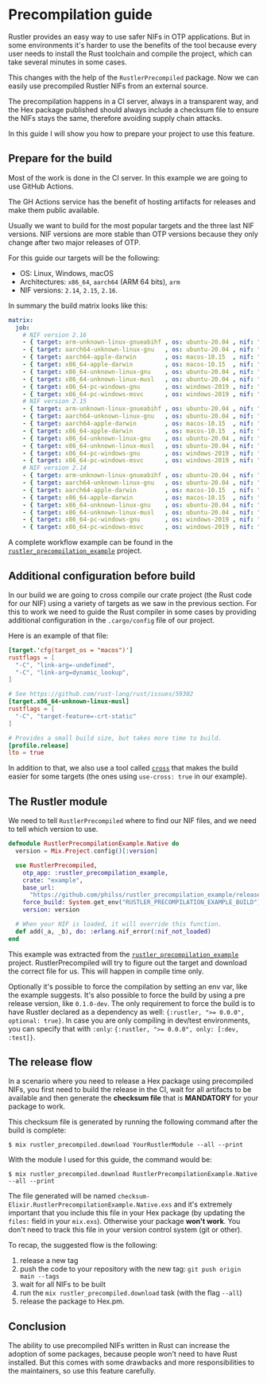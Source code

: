 # Precompilation guide

Rustler provides an easy way to use safer NIFs in OTP applications. But in some
environments it's harder to use the benefits of the tool because every user
needs to install the Rust toolchain and compile the project,
which can take several minutes in some cases.

This changes with the help of the `RustlerPrecompiled` package. Now we can easily
use precompiled Rustler NIFs from an external source.

The precompilation happens in a CI server, always in a transparent way, and
the Hex package published should always include a checksum file to ensure
the NIFs stays the same, therefore avoiding supply chain attacks.

In this guide I will show you how to prepare your project to use this feature.

## Prepare for the build

Most of the work is done in the CI server. In this example we are going to use GitHub Actions.

The GH Actions service has the benefit of hosting artifacts for releases and make them
public available.

Usually we want to build for the most popular targets and the three last NIF versions. NIF versions
are more stable than OTP versions because they only change after two major releases of OTP.

For this guide our targets will be the following:

- OS: Linux, Windows, macOS
- Architectures: `x86_64`, `aarch64` (ARM 64 bits), `arm`
- NIF versions: `2.14`, `2.15`, `2.16`.

In summary the build matrix looks like this:

```yaml
matrix:
  job:
    # NIF version 2.16
    - { target: arm-unknown-linux-gnueabihf , os: ubuntu-20.04 , nif: "2.16", use-cross: true }
    - { target: aarch64-unknown-linux-gnu   , os: ubuntu-20.04 , nif: "2.16", use-cross: true }
    - { target: aarch64-apple-darwin        , os: macos-10.15  , nif: "2.16" }
    - { target: x86_64-apple-darwin         , os: macos-10.15  , nif: "2.16" }
    - { target: x86_64-unknown-linux-gnu    , os: ubuntu-20.04 , nif: "2.16" }
    - { target: x86_64-unknown-linux-musl   , os: ubuntu-20.04 , nif: "2.16", use-cross: true }
    - { target: x86_64-pc-windows-gnu       , os: windows-2019 , nif: "2.16" }
    - { target: x86_64-pc-windows-msvc      , os: windows-2019 , nif: "2.16" }
    # NIF version 2.15
    - { target: arm-unknown-linux-gnueabihf , os: ubuntu-20.04 , nif: "2.15", use-cross: true }
    - { target: aarch64-unknown-linux-gnu   , os: ubuntu-20.04 , nif: "2.15", use-cross: true }
    - { target: aarch64-apple-darwin        , os: macos-10.15  , nif: "2.15" }
    - { target: x86_64-apple-darwin         , os: macos-10.15  , nif: "2.15" }
    - { target: x86_64-unknown-linux-gnu    , os: ubuntu-20.04 , nif: "2.15" }
    - { target: x86_64-unknown-linux-musl   , os: ubuntu-20.04 , nif: "2.15", use-cross: true }
    - { target: x86_64-pc-windows-gnu       , os: windows-2019 , nif: "2.15" }
    - { target: x86_64-pc-windows-msvc      , os: windows-2019 , nif: "2.15" }
    # NIF version 2.14
    - { target: arm-unknown-linux-gnueabihf , os: ubuntu-20.04 , nif: "2.14", use-cross: true }
    - { target: aarch64-unknown-linux-gnu   , os: ubuntu-20.04 , nif: "2.14", use-cross: true }
    - { target: aarch64-apple-darwin        , os: macos-10.15  , nif: "2.14" }
    - { target: x86_64-apple-darwin         , os: macos-10.15  , nif: "2.14" }
    - { target: x86_64-unknown-linux-gnu    , os: ubuntu-20.04 , nif: "2.14" }
    - { target: x86_64-unknown-linux-musl   , os: ubuntu-20.04 , nif: "2.14", use-cross: true }
    - { target: x86_64-pc-windows-gnu       , os: windows-2019 , nif: "2.14" }
    - { target: x86_64-pc-windows-msvc      , os: windows-2019 , nif: "2.14" }
```

A complete workflow example can be found in the [`rustler_precompilation_example`](https://github.com/philss/rustler_precompilation_example/blob/main/.github/workflows/release.yml) project.

## Additional configuration before build

In our build we are going to cross compile our crate project (the Rust code for our NIF) using
a variety of targets as we saw in the previous section. For this to work we need to guide the Rust
compiler in some cases by providing additional configuration in the `.cargo/config` file of our project.

Here is an example of that file:

```toml
[target.'cfg(target_os = "macos")']
rustflags = [
  "-C", "link-arg=-undefined",
  "-C", "link-arg=dynamic_lookup",
]

# See https://github.com/rust-lang/rust/issues/59302
[target.x86_64-unknown-linux-musl]
rustflags = [
  "-C", "target-feature=-crt-static"
]

# Provides a small build size, but takes more time to build.
[profile.release]
lto = true
```

In addition to that, we also use a tool called [`cross`](https://github.com/rust-embedded/cross) that
makes the build easier for some targets (the ones using `use-cross: true` in our example).

## The Rustler module

We need to tell `RustlerPrecompiled` where to find our NIF files, and we need to tell which version to use.

```elixir
defmodule RustlerPrecompilationExample.Native do
  version = Mix.Project.config()[:version]

  use RustlerPrecompiled,
    otp_app: :rustler_precompilation_example,
    crate: "example",
    base_url:
      "https://github.com/philss/rustler_precompilation_example/releases/download/v#{version}",
    force_build: System.get_env("RUSTLER_PRECOMPILATION_EXAMPLE_BUILD") in ["1", "true"],
    version: version

  # When your NIF is loaded, it will override this function.
  def add(_a, _b), do: :erlang.nif_error(:nif_not_loaded)
end
```

This example was extracted from the [`rustler_precompilation_example`](https://github.com/philss/rustler_precompilation_example/blob/main/lib/rustler_precompilation_example/native.ex) project.
RustlerPrecompiled will try to figure out the target and download the correct file for us. This will happen in compile
time only.

Optionally it's possible to force the compilation by setting an env var, like the example suggests.
It's also possible to force the build by using a pre release version, like `0.1.0-dev`. The only
requirement to force the build is to have Rustler declared as a dependency as well:
`{:rustler, ">= 0.0.0", optional: true}`. In case you are only compiling in dev/test environments, you can specify
that with `:only`: `{:rustler, ">= 0.0.0", only: [:dev, :test]}`.

## The release flow

In a scenario where you need to release a Hex package using precompiled NIFs, you first need to
build the release in the CI, wait for all artifacts to be available and then generate
the **checksum file** that is **MANDATORY** for your package to work.

This checksum file is generated by running the following command after the build is complete:

    $ mix rustler_precompiled.download YourRustlerModule --all --print

With the module I used for this guide, the command would be:

    $ mix rustler_precompiled.download RustlerPrecompilationExample.Native --all --print

The file generated will be named `checksum-Elixir.RustlerPrecompilationExample.Native.exs` and
it's extremely important that you include this file in your Hex package (by updating the `files:`
field in your `mix.exs`). Otherwise your package **won't work**.
You don't need to track this file in your version control system (git or other).

To recap, the suggested flow is the following:

  1. release a new tag
  2. push the code to your repository with the new tag: `git push origin main --tags`
  3. wait for all NIFs to be built
  4. run the `mix rustler_precompiled.download` task (with the flag `--all`)
  5. release the package to Hex.pm.

## Conclusion

The ability to use precompiled NIFs written in Rust can increase the adoption of some packages,
because people won't need to have Rust installed. But this comes with some drawbacks and more
responsibilities to the maintainers, so use this feature carefully.
